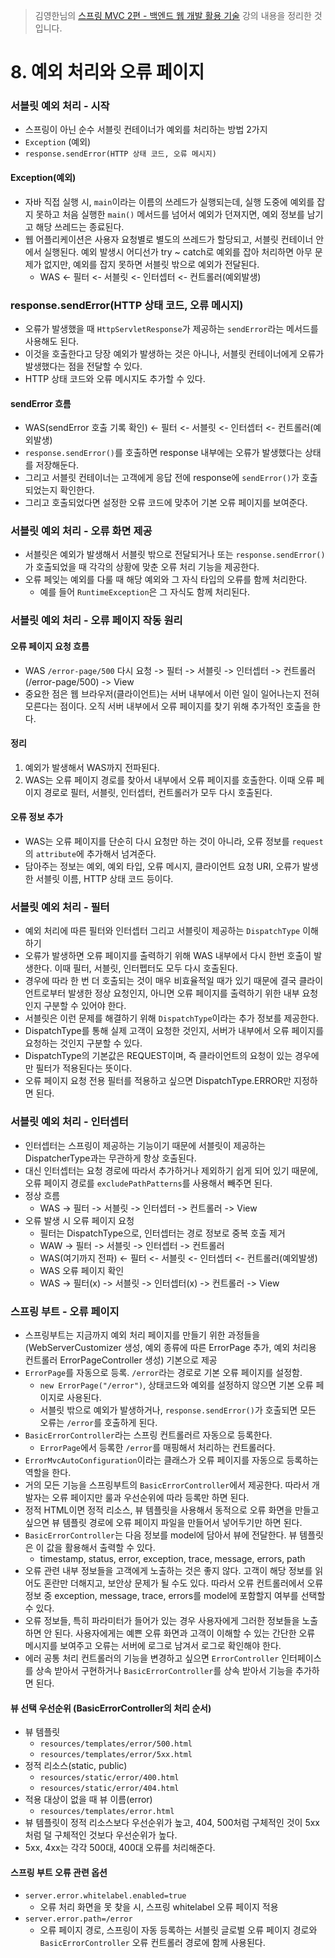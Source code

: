 > 김영한님의 [스프링 MVC 2편 - 백엔드 웹 개발 활용 기술](https://www.inflearn.com/course/%EC%8A%A4%ED%94%84%EB%A7%81-mvc-2/dashboard) 강의 내용을 정리한 것입니다.

# 8. 예외 처리와 오류 페이지
### 서블릿 예외 처리 - 시작
- 스프링이 아닌 순수 서블릿 컨테이너가 예외를 처리하는 방법 2가지
- `Exception` (예외)
- `response.sendError(HTTP 상태 코드, 오류 메시지)`

#### Exception(예외)
- 자바 직접 실행 시, `main`이라는 이름의 쓰레드가 실행되는데, 실행 도중에 예외를 잡지 못하고 처음 실행한 `main()` 메서드를 넘어서 예외가 던져지면, 예외 정보를 남기고 해당 쓰레드는 종료된다.
- 웹 어플리케이션은 사용자 요청별로 별도의 쓰레드가 할당되고, 서블릿 컨테이너 안에서 실행된다. 예외 발생시 어디선가 try ~ catch로 예외를 잡아 처리하면 아무 문제가 없지만, 예외를 잡지 못하면 서블릿 밖으로 예외가 전달된다.
  - WAS <- 필터 <- 서블릿 <- 인터셉터 <- 컨트롤러(예외발생)

### response.sendError(HTTP 상태 코드, 오류 메시지)
- 오류가 발생했을 때 `HttpServletResponse`가 제공하는 `sendError`라는 메서드를 사용해도 된다.
- 이것을 호출한다고 당장 예외가 발생하는 것은 아니나, 서블릿 컨테이너에게 오류가 발생했다는 점을 전달할 수 있다.
- HTTP 상태 코드와 오류 메시지도 추가할 수 있다.
#### sendError 흐름
- WAS(sendError 호출 기록 확인) <- 필터 <- 서블릿 <- 인터셉터 <- 컨트롤러(예외발생)
- `response.sendError()`를 호출하면 response 내부에는 오류가 발생했다는 상태를 저장해둔다.
- 그리고 서블릿 컨테이너는 고객에게 응답 전에 response에 `sendError()`가 호출되었는지 확인한다.
- 그리고 호출되었다면 설정한 오류 코드에 맞추어 기본 오류 페이지를 보여준다.

### 서블릿 예외 처리 - 오류 화면 제공
- 서블릿은 예외가 발생해서 서블릿 밖으로 전달되거나 또는 `response.sendError()`가 호출되었을 때 각각의 상황에 맞춘 오류 처리 기능을 제공한다.
- 오류 페잊는 예외를 다룰 때 해당 예외와 그 자식 타입의 오류를 함께 처리한다.
  - 예를 들어 `RuntimeException`은 그 자식도 함께 처리된다.

### 서블릿 예외 처리 - 오류 페이지 작동 원리
#### 오류 페이지 요청 흐름
- WAS `/error-page/500` 다시 요청 -> 필터 -> 서블릿 -> 인터셉터 -> 컨트롤러(/error-page/500) -> View
- 중요한 점은 웹 브라우저(클라이언트)는 서버 내부에서 이런 일이 일어나는지 전혀 모른다는 점이다. 오직 서버 내부에서 오류 페이지를 찾기 위해 추가적인 호출을 한다.

#### 정리
1. 예외가 발생해서 WAS까지 전파된다.
2. WAS는 오류 페이지 경로를 찾아서 내부에서 오류 페이지를 호출한다. 이때 오류 페이지 경로로 필터, 서블릿, 인터셉터, 컨트롤러가 모두 다시 호출된다.

#### 오류 정보 추가
- WAS는 오류 페이지를 단순히 다시 요청만 하는 것이 아니라, 오류 정보를 `request`의 `attribute`에 추가해서 넘겨준다.
- 담아주는 정보는 예외, 예외 타입, 오류 메시지, 클라이언트 요청 URI, 오류가 발생한 서블릿 이름, HTTP 상태 코드 등이다.

### 서블릿 예외 처리 - 필터
- 예외 처리에 따른 필터와 인터셉터 그리고 서블릿이 제공하는 `DispatchType` 이해하기
- 오류가 발생하면 오류 페이지를 출력하기 위해 WAS 내부에서 다시 한번 호출이 발생한다. 이때 필터, 서블릿, 인터펩터도 모두 다시 호출된다.
- 경우에 따라 한 번 더 호출되는 것이 매우 비효율적일 때가 있기 때문에 결국 클라이언트로부터 발생한 정상 요청인지, 아니면 오류 페이지를 출력하기 위한 내부 요청인지 구분할 수 있어야 한다.
- 서블릿은 이런 문제를 해결하기 위해 `DispatchType`이라는 추가 정보를 제공한다.
- DispatchType를 통해 실제 고객이 요청한 것인지, 서버가 내부에서 오류 페이지를 요청하는 것인지 구분할 수 있다.
- DispatchType의 기본값은 REQUEST이며, 즉 클라이언트의 요청이 있는 경우에만 필터가 적용된다는 뜻이다.
- 오류 페이지 요청 전용 필터를 적용하고 싶으면 DispatchType.ERROR만 지정하면 된다.

### 서블릿 예외 처리 - 인터셉터
- 인터셉터는 스프링이 제공하는 기능이기 때문에 서블릿이 제공하는 DispatcherType과는 무관하게 항상 호출된다.
- 대신 인터셉터는 요청 경로에 따라서 추가하거나 제외하기 쉽게 되어 있기 때문에, 오류 페이지 경로를 `excludePathPatterns`를 사용해서 빼주면 된다.
- 정상 흐름
  - WAS -> 필터 -> 서블릿 -> 인터셉터 -> 컨트롤러 -> View
- 오류 발생 시 오류 페이지 요청
  - 필터는 DispatchType으로, 인터셉터는 경로 정보로 중복 호출 제거
  - WAW -> 필터 -> 서블릿 -> 인터셉터 -> 컨트롤러
  - WAS(여기까지 전파) <- 필터 <- 서블릿 <- 인터셉터 <- 컨트롤러(예외발생)
  - WAS 오류 페이지 확인
  - WAS -> 필터(x) -> 서블릿 -> 인터셉터(x) -> 컨트롤러 -> View

### 스프링 부트 - 오류 페이지
- 스프링부트는 지금까지 예외 처리 페이지를 만들기 위한 과정들을(WebServerCustomizer 생성, 예외 종류에 따른 ErrorPage 추가, 예외 처리용 컨트롤러 ErrorPageController 생성) 기본으로 제공
- `ErrorPage`를 자동으로 등록. `/error`라는 경로로 기본 오류 페이지를 설정함.
  - `new ErrorPage("/error")`, 상태코드와 예외를 설정하지 않으면 기본 오류 페이지로 사용된다.
  - 서블릿 밖으로 예외가 발생하거나, `response.sendError()`가 호출되면 모든 오류는 `/error`를 호출하게 된다.
- `BasicErrorController`라는 스프링 컨트롤러르 자동으로 등록한다.
  - `ErrorPage`에서 등록한 `/error`를 매핑해서 처리하는 컨트롤러다.
- `ErrorMvcAutoConfiguration`이라는 클래스가 오류 페이지를 자동으로 등록하는 역할을 한다.
- 거의 모든 기능을 스프링부트의 `BasicErrorController`에서 제공한다. 따라서 개발자는 오류 페이지만 룰과 우선순위에 따라 등록만 하면 된다.
- 정적 HTML이면 정적 리소스, 뷰 템플릿을 사용해서 동적으로 오류 화면을 만들고 싶으면 뷰 템플릿 경로에 오류 페이지 파일을 만들어서 넣어두기만 하면 된다.
- `BasicErrorController`는 다음 정보를 model에 담아서 뷰에 전달한다. 뷰 템플릿은 이 값을 활용해서 출력할 수 있다.
  - timestamp, status, error, exception, trace, message, errors, path
- 오류 관련 내부 정보들을 고객에게 노출하는 것은 좋지 않다. 고객이 해당 정보를 읽어도 혼란만 더해지고, 보안상 문제가 될 수도 있다. 따라서 오류 컨트롤러에서 오류 정보 중 exception, message, trace, errors를 model에 포함할지 여부를 선택할 수 있다.
- 오류 정보들, 특히 파라미터가 들어가 있는 경우 사용자에게 그러한 정보들을 노출하면 안 된다. 사용자에게는 예쁜 오류 화면과 고객이 이해할 수 있는 간단한 오류 메시지를 보여주고 오류는 서버에 로그로 남겨서 로그로 확인해야 한다.
- 에러 공통 처리 컨트롤러의 기능을 변경하고 싶으면 `ErrorController` 인터페이스를 상속 받아서 구현하거나 `BasicErrorController`를 상속 받아서 기능을 추가하면 된다.

#### 뷰 선택 우선순위 (BasicErrorController의 처리 순서)
- 뷰 템플릿
  - `resources/templates/error/500.html`
  - `resources/templates/error/5xx.html`
- 정적 리소스(static, public)
  - `resources/static/error/400.html`
  - `resources/static/error/404.html`
- 적용 대상이 없을 때 뷰 이름(error)
  - `resources/templates/error.html`
- 뷰 템플릿이 정적 리소스보다 우선순위가 높고, 404, 500처럼 구체적인 것이 5xx처럼 덜 구체적인 것보다 우선순위가 높다.
- 5xx, 4xx는 각각 500대, 400대 오류를 처리해준다. 

#### 스프링 부트 오류 관련 옵션
- `server.error.whitelabel.enabled=true`
  - 오류 처리 화면을 못 찾을 시, 스프링 whitelabel 오류 페이지 적용
- `server.error.path=/error`
  - 오류 페이지 경로, 스프링이 자동 등록하는 서블릿 글로벌 오류 페이지 경로와 `BasicErrorController` 오류 컨트롤러 경로에 함께 사용된다.
